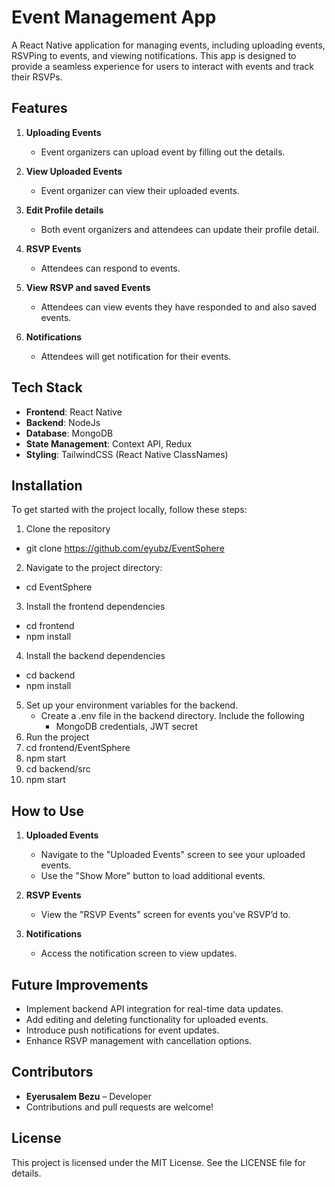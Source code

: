 # Event Management App

A React Native application for managing events, including uploading events, RSVPing to events, and viewing notifications. This app is designed to provide a seamless experience for users to interact with events and track their RSVPs.

## Features

1.  **Uploading Events**

    - Event organizers can upload event by filling out the details.

2.  **View Uploaded Events**

    - Event organizer can view their uploaded events.

3.  **Edit Profile details**

    - Both event organizers and attendees can update their profile detail.

4.  **RSVP Events**

    - Attendees can respond to events.

5.  **View RSVP and saved Events**

    - Attendees can view events they have responded to and also saved events.

6.  **Notifications**

    - Attendees will get notification for their events.

## Tech Stack

- **Frontend**: React Native
- **Backend**: NodeJs
- **Database**: MongoDB
- **State Management**: Context API, Redux
- **Styling**: TailwindCSS (React Native ClassNames)

## **Installation**

To get started with the project locally, follow these steps:

1.  Clone the repository

- git clone https://github.com/eyubz/EventSphere

2.  Navigate to the project directory:

- cd EventSphere

3.  Install the frontend dependencies

- cd frontend
- npm install

4. Install the backend dependencies

- cd backend
- npm install

5.  Set up your environment variables for the backend.
    - Create a .env file in the backend directory. Include the following
        - MongoDB credentials, JWT secret
7.  Run the project
8.  cd frontend/EventSphere
9.  npm start
10. cd backend/src
11. npm start

## How to Use

1.  **Uploaded Events**

    - Navigate to the "Uploaded Events" screen to see your uploaded events.
    - Use the "Show More" button to load additional events.

2.  **RSVP Events**

    - View the "RSVP Events" screen for events you've RSVP’d to.

3.  **Notifications**

    - Access the notification screen to view updates.

## Future Improvements

- Implement backend API integration for real-time data updates.
- Add editing and deleting functionality for uploaded events.
- Introduce push notifications for event updates.
- Enhance RSVP management with cancellation options.

## Contributors

- **Eyerusalem Bezu** – Developer
- Contributions and pull requests are welcome!

## License

This project is licensed under the MIT License. See the LICENSE file for details.
